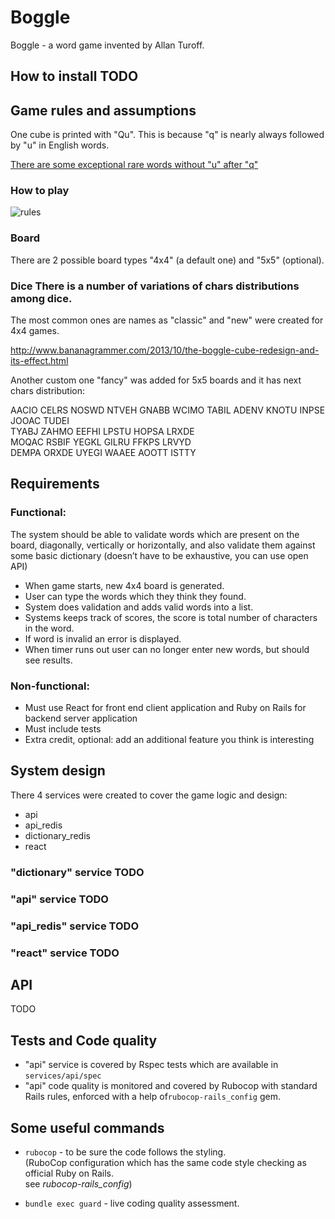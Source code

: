 
# Boggle  
Boggle - a word game invented by Allan Turoff.      
    
## How to install TODO    
     
## Game rules and assumptions  
  
One cube is printed with "Qu". This is because "q" is nearly always followed by "u" in English words.  
 
[There are some exceptional rare words without "u" after "q"](https://en.wiktionary.org/wiki/Appendix:English_words_containing_Q_not_followed_by_U)   
  
### How to play     
    
 ![rules](http://mmillerasuprep.weebly.com/uploads/3/2/3/1/32311691/boggle-rules-jpeg-900x1271_orig.jpg)    
    
    
### Board      
 There are 2 possible board types "4x4" (a default one) and "5x5" (optional).    
         
### Dice There is a number of variations of chars distributions among dice.      
The most common ones are names as "classic" and "new" were created for 4x4 games.      
      
http://www.bananagrammer.com/2013/10/the-boggle-cube-redesign-and-its-effect.html      
      
Another custom one "fancy" was added for 5x5 boards and it has next chars distribution:    
  
 AACIO   CELRS   NOSWD   NTVEH   GNABB   WCIMO    TABIL   ADENV   KNOTU   INPSE   JOOAC   TUDEI    
    TYABJ   ZAHMO   EEFHI   LPSTU   HOPSA   LRXDE    
    MOQAC   RSBIF   YEGKL   GILRU   FFKPS   LRVYD    
    DEMPA   ORXDE   UYEGI   WAAEE   AOOTT   ISTTY  
  
  ## Requirements    
 ### Functional:    
 The system should be able to validate words which are present on the board, diagonally, vertically or horizontally, and also validate them against some basic dictionary (doesn’t have to be exhaustive, you can use open API)    
    
- When game starts, new 4x4 board is generated.    
- User can type the words which they think they found.    
- System does validation and adds valid words into a list.    
- Systems keeps track of scores, the score is total number of characters in the word.    
- If word is invalid an error is displayed.    
- When timer runs out user can no longer enter new words, but should see results.    
      
    
### Non-functional:    
 - Must use React for front end client application and Ruby on Rails for backend server application    
- Must include tests    
- Extra credit, optional: add an additional feature you think is interesting    
    
    
## System design    
 There 4 services were created to cover the game logic and design:      
- api      
- api_redis    
- dictionary_redis    
- react    
    
### "dictionary" service TODO    
    
### "api" service TODO    
    
### "api_redis" service TODO    
    
### "react" service TODO    
  
## API  
TODO    
  
## Tests and Code quality  
- "api" service is covered by Rspec tests which are available in `services/api/spec`  
- "api" code quality is monitored and covered by Rubocop with standard Rails rules, enforced with a help of`rubocop-rails_config` gem.  
  
  
    
## Some useful commands      
- `rubocop` - to be sure the code follows the styling.       
   (RuboCop configuration which has the same code style checking as official Ruby on Rails.      
   see *rubocop-rails_config*)      
       
- `bundle exec guard` - live coding quality assessment.